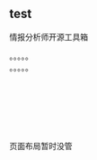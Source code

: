 ## test

情报分析师开源工具箱

。。。。。<br>
。。。。。<br>
<br>
<br>
<br>
<br>
<br><br><br>
页面布局暂时没管
<br>
<br>
<br>
<br>
**<br>
<br>
<br>**

